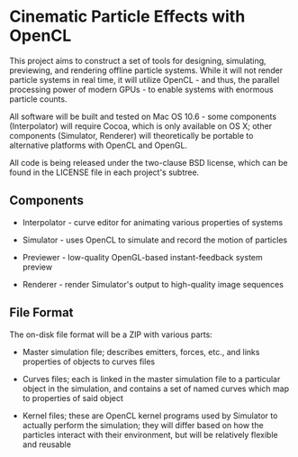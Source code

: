 Cinematic Particle Effects with OpenCL
======================================

This project aims to construct a set of tools for designing, simulating,
previewing, and rendering offline particle systems. While it will not render
particle systems in real time, it will utilize OpenCL - and thus, the parallel
processing power of modern GPUs - to enable systems with enormous particle
counts.

All software will be built and tested on Mac OS 10.6 - some components
(Interpolator) will require Cocoa, which is only available on OS X; other
components (Simulator, Renderer) will theoretically be portable to alternative
platforms with OpenCL and OpenGL.

All code is being released under the two-clause BSD license, which can be found
in the LICENSE file in each project's subtree.

Components
----------

* Interpolator - curve editor for animating various properties of systems

* Simulator - uses OpenCL to simulate and record the motion of particles

* Previewer - low-quality OpenGL-based instant-feedback system preview

* Renderer - render Simulator's output to high-quality image sequences

File Format
-----------

The on-disk file format will be a ZIP with various parts:

* Master simulation file; describes emitters, forces, etc., and links
  properties of objects to curves files

* Curves files; each is linked in the master simulation file to a particular 
  object in the simulation, and contains a set of named curves which map to
  properties of said object

* Kernel files; these are OpenCL kernel programs used by Simulator to actually
  perform the simulation; they will differ based on how the particles interact
  with their environment, but will be relatively flexible and reusable